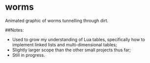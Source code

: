 # worms
Animated graphic of worms tunnelling through dirt.

##Notes:
* Used to grow my understanding of Lua tables, specifically how to implement linked lists and multi-dimensional tables;
* Slightly larger scope than the other small projects thus far;
* Still in progress.